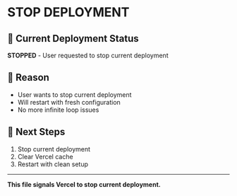 # STOP DEPLOYMENT

## 🛑 Current Deployment Status
**STOPPED** - User requested to stop current deployment

## 📝 Reason
- User wants to stop current deployment
- Will restart with fresh configuration
- No more infinite loop issues

## 🚀 Next Steps
1. Stop current deployment
2. Clear Vercel cache
3. Restart with clean setup

---
**This file signals Vercel to stop current deployment.** 